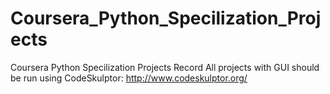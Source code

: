 # Coursera_Python_Specilization_Projects
Coursera Python Specilization Projects Record
All projects with GUI should be run using CodeSkulptor:
http://www.codeskulptor.org/
